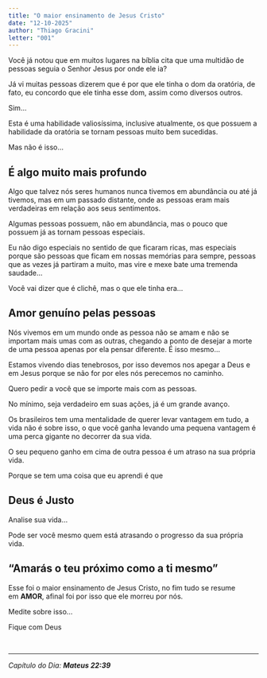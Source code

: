 ```yaml
---
title: "O maior ensinamento de Jesus Cristo"
date: "12-10-2025"
author: "Thiago Gracini"
letter: "001"
---
```


Você já notou que em muitos lugares na bíblia cita que uma multidão de pessoas seguia o Senhor Jesus por onde ele ia?

Já vi muitas pessoas dizerem que é por que ele tinha o dom da oratória, de fato, eu concordo que ele tinha esse dom, assim como diversos outros.

Sim...

Esta é uma habilidade valiosíssima, inclusive atualmente, os que possuem a habilidade da oratória se tornam pessoas muito bem sucedidas.

Mas não é isso…

## É algo muito mais profundo

Algo que talvez nós seres humanos nunca tivemos em abundância ou até já tivemos, mas em um passado distante, onde as pessoas eram mais verdadeiras em relação aos seus sentimentos.

Algumas pessoas possuem, não em abundância, mas o pouco que possuem já as tornam pessoas especiais.

Eu não digo especiais no sentido de que ficaram ricas, mas especiais porque são pessoas que ficam em nossas memórias para sempre, pessoas que as vezes já partiram a muito, mas vire e mexe bate uma tremenda saudade…

Você vai dizer que é clichê, mas o que ele tinha era…

## Amor genuíno pelas pessoas

Nós vivemos em um mundo onde as pessoa não se amam e não se importam mais umas com as outras, chegando a ponto de desejar a morte de uma pessoa apenas por ela pensar diferente.
É isso mesmo…

Estamos vivendo dias tenebrosos, por isso devemos nos apegar a Deus e em Jesus porque se não for por eles nós perecemos no caminho.

Quero pedir a você que se importe mais com as pessoas.

No mínimo, seja verdadeiro em suas ações, já é um grande avanço.

Os brasileiros tem uma mentalidade de querer levar vantagem em tudo, a vida não é sobre isso, o que você ganha levando uma pequena vantagem é uma perca gigante no decorrer da sua vida.

O seu pequeno ganho em cima de outra pessoa é um atraso na sua própria vida.

Porque se tem uma coisa que eu aprendi é que

## Deus é Justo

Analise sua vida…

Pode ser você mesmo quem está atrasando o progresso da sua própria vida.

## “Amarás o teu próximo como a ti mesmo”

Esse foi o maior ensinamento de Jesus Cristo, no fim tudo se resume em **AMOR**, afinal foi por isso que ele morreu por nós.

Medite sobre isso…

Fique com Deus

&nbsp;

---

_Capítulo do Dia: **Mateus 22:39**_
